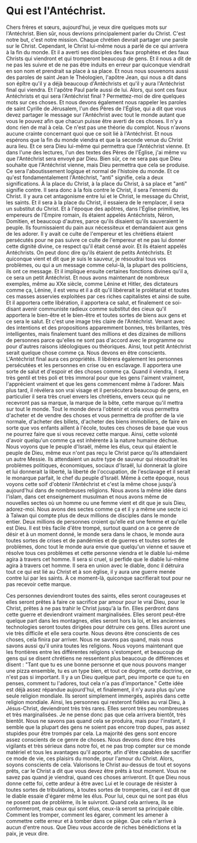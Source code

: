 # Qui est l'Antéchrist.

Chers frères et sœurs, aujourd'hui, je veux dire quelques mots sur l'Antéchrist.
Bien sûr, nous devrions principalement parler du Christ.
C'est notre but, c'est notre mission.
Chaque chrétien devrait partager une parole sur le Christ.
Cependant, le Christ lui-même nous a parlé de ce qui arrivera à la fin du monde.
Et il a averti ses disciples des faux prophètes et des faux Christs qui viendront et qui
tromperont beaucoup de gens.
Et il nous a dit de ne pas les suivre et de ne pas être induits en erreur par quiconque viendrait en son
nom et prendrait sa place à sa place.
Et nous nous souvenons aussi des paroles de saint Jean le Théologien, l'apôtre Jean, qui nous a dit
dans son épître qu'il y a déjà beaucoup d'Antéchrists et qu'il y aura l'Antéchrist final
qui viendra.
Et l'apôtre Paul parle aussi de lui.
Alors, qui sont ces faux Antéchrists et qui sera l'Antéchrist final ?
Permettez-moi de dire quelques mots sur ces choses.
Et nous devons également nous rappeler les paroles de saint Cyrille de Jérusalem, l'un des Pères de l'Église,
qui a dit que vous devez partager le message sur l'Antéchrist avec tout le monde autant que
vous le pouvez afin que chacun puisse être averti de ces choses.
Il n'y a donc rien de mal à cela.
Ce n'est pas une théorie du complot.
Nous n'avons aucune crainte concernant quoi que ce soit lié à l'Antéchrist.
Et nous espérons que la fin du monde viendra et que la seconde venue du Christ
aura lieu.
Et ce sera Dieu lui-même qui permettra que l'Antéchrist vienne.
Et dans l'une des lectures, l'un des textes des Pères de l'Église, j'ai même vu que l'Antéchrist
sera envoyé par Dieu.
Bien sûr, ce ne sera pas que Dieu souhaite que l'Antéchrist vienne, mais Dieu permettra que cela
se produise.
Ce sera l'aboutissement logique et normal de l'histoire du monde.
Et ce qu'est fondamentalement l'Antéchrist, "anti" signifie, cela a deux significations.
À la place du Christ, à la place du Christ, à sa place et "anti" signifie contre.
Il sera donc à la fois contre le Christ, il sera l'ennemi du Christ.
Il y aura cet antagonisme entre lui et le Christ, le message du Christ, les saints.
Et il sera à la place du Christ, il essaiera de le remplacer, il sera un substitut du Christ.
Et à l'époque des apôtres, dans l'Église primitive, les empereurs de l'Empire romain, ils
étaient appelés Antéchrists, Néron, Domitien, et beaucoup d'autres, parce qu'ils disaient qu'ils
sauveraient le peuple.
Ils fournissaient du pain aux nécessiteux et demandaient aux gens de les adorer.
Il y avait ce culte de l'empereur et les chrétiens étaient persécutés pour ne pas suivre ce culte
de l'empereur et ne pas lui donner cette dignité divine, ce respect qu'il était censé avoir.
Et ils étaient appelés Antéchrists.
On peut donc dire qu'ils étaient de petits Antéchrists.
Et quiconque vient et dit que je suis le sauveur, je résoudrai tous vos problèmes,
ou qui a un message comme celui-là, la plupart des politiciens, ils ont ce message.
Et il implique ensuite certaines fonctions divines qu'il a, ce sera un petit Antéchrist.
Et nous avons maintenant de nombreux exemples, même au XXe siècle, comme Lénine et Hitler, des dictateurs
comme ça, Lénine, il est venu et il a dit qu'il libérerait le prolétariat et toutes ces
masses asservies exploitées par ces riches capitalistes et ainsi de suite.
Et il apportera cette libération, il apportera ce salut, et finalement ce
soi-disant avenir communiste radieux comme substitut des cieux qu'il apportera le bien-être
et le bien-être et toutes sortes de biens aux gens et ce sera le salut.
Et c'est une image très claire de l'Antéchrist.
Venant avec des intentions et des propositions apparemment bonnes, très brillantes, très intelligentes, mais
finalement tuant des millions et des dizaines de millions de personnes parce qu'elles ne sont pas d'accord avec le
programme ou pour d'autres raisons idéologiques ou théoriques.
Ainsi, tout petit Antéchrist serait quelque chose comme ça.
Nous devons en être conscients.
L'Antéchrist final aura ces propriétés.
Il libérera également les personnes persécutées et les personnes en crise ou en esclavage.
Il apportera une sorte de salut et d'espoir et des choses comme ça.
Quand il viendra, il sera très gentil et très poli et très immoral pour que les gens
l'aiment vraiment, l'apprécient vraiment et que les gens commencent même à l'adorer.
Mais plus tard, il révélera son vrai visage et il persécutera beaucoup de gens, en particulier
il sera très cruel envers les chrétiens, envers ceux qui ne recevront pas sa marque, la marque
de la bête, cette marque qu'il mettra sur tout le monde.
Tout le monde devra l'obtenir et cela vous permettra d'acheter et de vendre des choses et vous permettra
de profiter de la vie normale, d'acheter des billets, d'acheter des biens immobiliers, de faire en sorte que vos enfants
aillent à l'école, toutes ces choses de base que vous ne pourrez faire que si vous recevez cette
marque.
Ainsi, cette volonté d'avoir quelqu'un comme ça est inhérente à la nature humaine déchue.
Nous voyons que le peuple d'Israël, même les élus, ceux qui étaient le peuple de
Dieu, même eux n'ont pas reçu le Christ parce qu'ils attendaient un autre Messie.
Ils attendaient un autre type de sauveur qui résoudrait les problèmes politiques, économiques,
sociaux d'Israël, lui donnerait la gloire et lui donnerait la liberté, la liberté
de l'occupation, de l'esclavage et il serait le monarque parfait, le chef du peuple
d'Israël.
Même à cette époque, nous voyons cette soif d'obtenir l'Antéchrist et c'est la même chose jusqu'à
aujourd'hui dans de nombreuses religions.
Nous avons la même idée dans l'islam, dans cet enseignement musulman et nous avons même de nouvelles sectes où
un homme ou une femme vient et dit que je suis Dieu, adorez-moi.
Nous avons des sectes comme ça et il y a même une secte ici à Taïwan qui compte plus de
deux millions de disciples dans le monde entier.
Deux millions de personnes croient qu'elle est une femme et qu'elle est Dieu.
Il est très facile d'être trompé, surtout quand on a ce genre de désir et à
un moment donné, le monde sera dans le chaos, le monde aura toutes sortes de crises et de pandémies
et de guerres et toutes sortes de problèmes, donc tout le monde aura envie que quelqu'un vienne et sauve
et résolve tous ces problèmes et cette personne viendra et le diable lui-même agira à travers cet
homme.
Il sera si cruel, si perfide que le diable lui-même agira à travers cet
homme.
Il sera en union avec le diable, donc il détruira tout ce qui est lié
au Christ et à son église, il y aura une guerre menée contre lui par les saints.
À ce moment-là, quiconque sacrifierait tout pour ne pas recevoir cette marque.

Ces personnes deviendront toutes des saints, elles seront courageuses et elles seront prêtes à faire ce sacrifice par amour pour le vrai Dieu, pour le Christ, prêtes à ne pas trahir le Christ jusqu'à la fin. Elles perdront dans cette guerre et deviendront vraiment marginalisées. Elles seront peut-être quelque part dans les montagnes, elles seront hors la loi, et les anciennes technologies seront toutes dirigées pour détruire ces gens. Elles auront une vie très difficile et elle sera courte. Nous devons être conscients de ces choses, cela finira par arriver. Nous ne savons pas quand, mais nous savons aussi qu'il unira toutes les religions. Nous voyons maintenant que les frontières entre les différentes religions s'estompent, et beaucoup de gens qui se disent chrétiens ne ressentent plus beaucoup de différences et disent : "Tant que tu es une bonne personne et que nous pouvons manger une pizza ensemble, tu es un type bien, et tout ce dogme, cette doctrine, ce n'est pas si important. Il y a un Dieu quelque part, peu importe ce que tu en penses, comment tu l'adores, tout cela n'a pas d'importance." Cette idée est déjà assez répandue aujourd'hui, et finalement, il n'y aura plus qu'une seule religion mondiale. Ils seront simplement immergés, aspirés dans cette religion mondiale. Ainsi, les personnes qui resteront fidèles au vrai Dieu, à Jésus-Christ, deviendront très très rares. Elles seront très peu nombreuses et très marginalisées. Je ne pense donc pas que cela arrivera bientôt, très bientôt. Nous ne savons pas quand cela se produira, mais pour l'instant, il semble que la plupart des gens ne soient pas encore trop dupes, pas assez stupides pour être trompés par cela. La majorité des gens sont encore assez conscients de ce genre de choses. Nous devons donc être très vigilants et très sérieux dans notre foi, et ne pas trop compter sur ce monde matériel et tous les avantages qu'il apporte, afin d'être capables de sacrifier ce mode de vie, ces plaisirs du monde, pour l'amour du Christ. Alors, soyons conscients de cela. Valorisons le Christ au-dessus de tout et soyons prêts, car le Christ a dit que vous devez être prêts à tout moment. Vous ne savez pas quand je viendrai, quand ces choses arriveront. Et que Dieu nous donne cette foi, cette ardeur à être avec Lui et le courage de résister à toutes sortes de tribulations, à toutes sortes de tromperies, car il est dit que le diable essaie d'égarer même les élus. Pour lui, ceux qui ne sont pas élus ne posent pas de problème, ils le suivront. Quand cela arrivera, ils se conformeront, mais ceux qui sont élus, ceux-là seront sa principale cible. Comment les tromper, comment les égarer, comment les amener à commettre cette erreur et à tomber dans ce piège. Que cela n'arrive à aucun d'entre nous. Que Dieu vous accorde de riches bénédictions et la paix, je veux dire.

